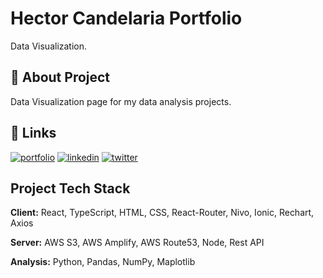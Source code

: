 # Hector Candelaria Portfolio

Data Visualization.

## 🚀 About Project

Data Visualization page for my data analysis projects.

## 🔗 Links

[![portfolio](https://img.shields.io/badge/my_portfolio-000?style=for-the-badge&logo=ko-fi&logoColor=white)](https://hcandelaria.com)
[![linkedin](https://img.shields.io/badge/linkedin-0A66C2?style=for-the-badge&logo=linkedin&logoColor=white)](https://www.linkedin.com/in/hector-candelaria-986347136/)
[![twitter](https://img.shields.io/badge/twitter-1DA1F2?style=for-the-badge&logo=twitter&logoColor=white)](https://twitter.com/gabriel66_7)

## Project Tech Stack

**Client:** React, TypeScript, HTML, CSS, React-Router, Nivo, Ionic, Rechart, Axios

**Server:** AWS S3, AWS Amplify, AWS Route53, Node, Rest API

**Analysis:** Python, Pandas, NumPy, Maplotlib
